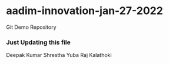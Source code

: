 # aadim-innovation-jan-27-2022
Git Demo Repository

### Just Updating this file
Deepak  Kumar  Shrestha
Yuba Raj Kalathoki
